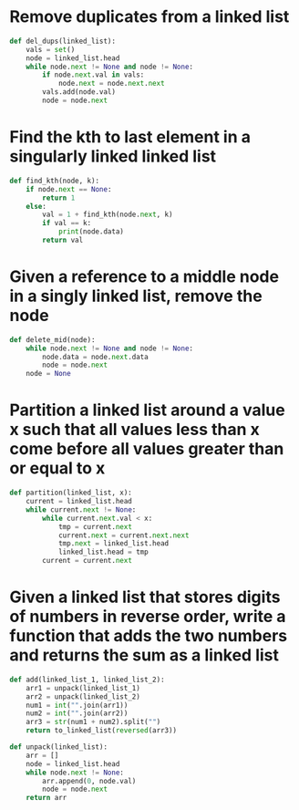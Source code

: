 # Remove duplicates from a linked list
```python
def del_dups(linked_list):
    vals = set()
    node = linked_list.head
    while node.next != None and node != None:
        if node.next.val in vals:
            node.next = node.next.next
        vals.add(node.val)
        node = node.next
```

# Find the kth to last element in a singularly linked linked list
```python
def find_kth(node, k):
    if node.next == None:
        return 1
    else:
        val = 1 + find_kth(node.next, k)
        if val == k:
            print(node.data)
        return val
```

# Given a reference to a middle node in a singly linked list, remove the node
```python
def delete_mid(node):
    while node.next != None and node != None:
        node.data = node.next.data
        node = node.next
    node = None
```

# Partition a linked list around a value x such that all values less than x come before all values greater than or equal to x
```python
def partition(linked_list, x):
    current = linked_list.head
    while current.next != None:
        while current.next.val < x:
            tmp = current.next
            current.next = current.next.next
            tmp.next = linked_list.head
            linked_list.head = tmp
        current = current.next
```

# Given a linked list that stores digits of numbers in reverse order, write a function that adds the two numbers and returns the sum as a linked list
```python
def add(linked_list_1, linked_list_2):
    arr1 = unpack(linked_list_1)
    arr2 = unpack(linked_list_2)
    num1 = int("".join(arr1))
    num2 = int("".join(arr2))
    arr3 = str(num1 + num2).split("")
    return to_linked_list(reversed(arr3))

def unpack(linked_list):
    arr = []
    node = linked_list.head
    while node.next != None:
        arr.append(0, node.val)
        node = node.next
    return arr
```
